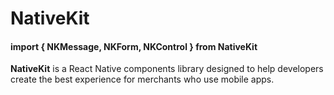 # NativeKit

#### import { NKMessage, NKForm, NKControl } from NativeKit

**NativeKit** is a React Native components library designed to help developers create the best experience for merchants who use mobile apps.


